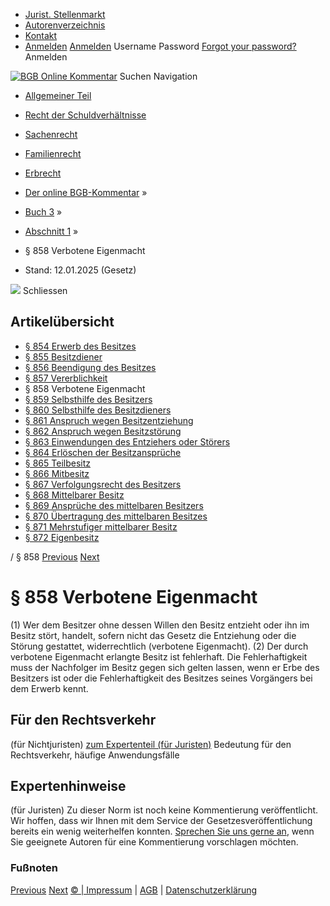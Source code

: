   * [Jurist. Stellenmarkt](https://bgb.kommentar.de/Buch-3/Abschnitt-1/</job-board> "Jurist. Stellenmarkt")
  * [Autorenverzeichnis](https://bgb.kommentar.de/Buch-3/Abschnitt-1/</Autorenverzeichnis> "Autorenverzeichnis")
  * [Kontakt](https://bgb.kommentar.de/Buch-3/Abschnitt-1/</Kontakt>)
  * [Anmelden](https://bgb.kommentar.de/Buch-3/Abschnitt-1/<#login> "show login form") [Anmelden](https://bgb.kommentar.de/Buch-3/Abschnitt-1/<#> "hide login form") Username Password
[Forgot your password?](https://bgb.kommentar.de/Buch-3/Abschnitt-1/</user/forgotpassword>) Anmelden 


[![BGB Online Kommentar](https://bgb.kommentar.de/extension/bgb/design/bgb/images/logo.png)](https://bgb.kommentar.de/Buch-3/Abschnitt-1/</> "BGB Online Kommentar")
Suchen
Navigation
  * [Allgemeiner Teil](https://bgb.kommentar.de/Buch-3/Abschnitt-1/</Buch-1>)
  * [Recht der Schuldverhältnisse](https://bgb.kommentar.de/Buch-3/Abschnitt-1/</Buch-2>)
  * [Sachenrecht](https://bgb.kommentar.de/Buch-3/Abschnitt-1/</Buch-3>)
  * [Familienrecht](https://bgb.kommentar.de/Buch-3/Abschnitt-1/</Buch-4>)
  * [Erbrecht](https://bgb.kommentar.de/Buch-3/Abschnitt-1/</Buch-5>)


  * [Der online BGB-Kommentar](https://bgb.kommentar.de/Buch-3/Abschnitt-1/</>) »
  * [Buch 3](https://bgb.kommentar.de/Buch-3/Abschnitt-1/</Buch-3>) »
  * [Abschnitt 1](https://bgb.kommentar.de/Buch-3/Abschnitt-1/</Buch-3/Abschnitt-1>) »
  * § 858 Verbotene Eigenmacht 
  * Stand: 12.01.2025 (Gesetz) 


![](https://vg01.met.vgwort.de/na/1c9909529ead4f509072c06d9081a7d5)
Schliessen 
## Artikelübersicht
  * [ § 854 Erwerb des Besitzes ](https://bgb.kommentar.de/Buch-3/Abschnitt-1/</Buch-3/Abschnitt-1/Erwerb-des-Besitzes>)
  * [ § 855 Besitzdiener ](https://bgb.kommentar.de/Buch-3/Abschnitt-1/</Buch-3/Abschnitt-1/Besitzdiener>)
  * [ § 856 Beendigung des Besitzes ](https://bgb.kommentar.de/Buch-3/Abschnitt-1/</Buch-3/Abschnitt-1/Beendigung-des-Besitzes>)
  * [ § 857 Vererblichkeit ](https://bgb.kommentar.de/Buch-3/Abschnitt-1/</Buch-3/Abschnitt-1/Vererblichkeit>)
  * § 858 Verbotene Eigenmacht 
  * [ § 859 Selbsthilfe des Besitzers ](https://bgb.kommentar.de/Buch-3/Abschnitt-1/</Buch-3/Abschnitt-1/Selbsthilfe-des-Besitzers>)
  * [ § 860 Selbsthilfe des Besitzdieners ](https://bgb.kommentar.de/Buch-3/Abschnitt-1/</Buch-3/Abschnitt-1/Selbsthilfe-des-Besitzdieners>)
  * [ § 861 Anspruch wegen Besitzentziehung ](https://bgb.kommentar.de/Buch-3/Abschnitt-1/</Buch-3/Abschnitt-1/Anspruch-wegen-Besitzentziehung>)
  * [ § 862 Anspruch wegen Besitzstörung ](https://bgb.kommentar.de/Buch-3/Abschnitt-1/</Buch-3/Abschnitt-1/Anspruch-wegen-Besitzstoerung>)
  * [ § 863 Einwendungen des Entziehers oder Störers ](https://bgb.kommentar.de/Buch-3/Abschnitt-1/</Buch-3/Abschnitt-1/Einwendungen-des-Entziehers-oder-Stoerers>)
  * [ § 864 Erlöschen der Besitzansprüche ](https://bgb.kommentar.de/Buch-3/Abschnitt-1/</Buch-3/Abschnitt-1/Erloeschen-der-Besitzansprueche>)
  * [ § 865 Teilbesitz ](https://bgb.kommentar.de/Buch-3/Abschnitt-1/</Buch-3/Abschnitt-1/Teilbesitz>)
  * [ § 866 Mitbesitz ](https://bgb.kommentar.de/Buch-3/Abschnitt-1/</Buch-3/Abschnitt-1/Mitbesitz>)
  * [ § 867 Verfolgungsrecht des Besitzers ](https://bgb.kommentar.de/Buch-3/Abschnitt-1/</Buch-3/Abschnitt-1/Verfolgungsrecht-des-Besitzers>)
  * [ § 868 Mittelbarer Besitz ](https://bgb.kommentar.de/Buch-3/Abschnitt-1/</Buch-3/Abschnitt-1/Mittelbarer-Besitz>)
  * [ § 869 Ansprüche des mittelbaren Besitzers ](https://bgb.kommentar.de/Buch-3/Abschnitt-1/</Buch-3/Abschnitt-1/Ansprueche-des-mittelbaren-Besitzers>)
  * [ § 870 Übertragung des mittelbaren Besitzes ](https://bgb.kommentar.de/Buch-3/Abschnitt-1/</Buch-3/Abschnitt-1/Uebertragung-des-mittelbaren-Besitzes>)
  * [ § 871 Mehrstufiger mittelbarer Besitz ](https://bgb.kommentar.de/Buch-3/Abschnitt-1/</Buch-3/Abschnitt-1/Mehrstufiger-mittelbarer-Besitz>)
  * [ § 872 Eigenbesitz ](https://bgb.kommentar.de/Buch-3/Abschnitt-1/</Buch-3/Abschnitt-1/Eigenbesitz>)


/ § 858 
[Previous](https://bgb.kommentar.de/Buch-3/Abschnitt-1/</Buch-3/Abschnitt-1/Vererblichkeit> "§ 857 Vererblichkeit") [Next](https://bgb.kommentar.de/Buch-3/Abschnitt-1/</Buch-3/Abschnitt-1/Selbsthilfe-des-Besitzers> "§ 859 Selbsthilfe des Besitzers")
# § 858 Verbotene Eigenmacht
(1) Wer dem Besitzer ohne dessen Willen den Besitz entzieht oder ihn im Besitz stört, handelt, sofern nicht das Gesetz die Entziehung oder die Störung gestattet, widerrechtlich (verbotene Eigenmacht).
(2) Der durch verbotene Eigenmacht erlangte Besitz ist fehlerhaft. Die Fehlerhaftigkeit muss der Nachfolger im Besitz gegen sich gelten lassen, wenn er Erbe des Besitzers ist oder die Fehlerhaftigkeit des Besitzes seines Vorgängers bei dem Erwerb kennt.
## Für den Rechtsverkehr 
(für Nichtjuristen)
[zum Expertenteil (für Juristen)](https://bgb.kommentar.de/Buch-3/Abschnitt-1/<#expertenhinweise>)
Bedeutung für den Rechtsverkehr, häufige Anwendungsfälle
## Expertenhinweise
(für Juristen)
Zu dieser Norm ist noch keine Kommentierung veröffentlicht. Wir hoffen, dass wir Ihnen mit dem Service der Gesetzesveröffentlichung bereits ein wenig weiterhelfen konnten. [Sprechen Sie uns gerne an](https://bgb.kommentar.de/Buch-3/Abschnitt-1/</Kontakt>), wenn Sie geeignete Autoren für eine Kommentierung vorschlagen möchten. 
### Fußnoten
[Previous](https://bgb.kommentar.de/Buch-3/Abschnitt-1/</Buch-3/Abschnitt-1/Vererblichkeit> "§ 857 Vererblichkeit") [Next](https://bgb.kommentar.de/Buch-3/Abschnitt-1/</Buch-3/Abschnitt-1/Selbsthilfe-des-Besitzers> "§ 859 Selbsthilfe des Besitzers")
[© | Impressum](https://bgb.kommentar.de/Buch-3/Abschnitt-1/</Kontakt>) | [AGB](https://bgb.kommentar.de/Buch-3/Abschnitt-1/</AGB>) | [Datenschutzerklärung](https://bgb.kommentar.de/Buch-3/Abschnitt-1/</Datenschutzerklaerung-fuer-Leser>)
